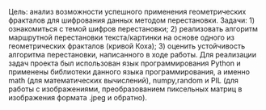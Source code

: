 Цель: анализ возможности успешного применения геометрических фракталов для шифрования данных методом перестановки.
Задачи: 
	1) ознакомиться с темой шифров перестановки;
	2) реализовать алгоритм маршрутной перестановки текста/картинки на основе одного из геометрических фракталов (кривой Коха);
	3) оценить устойчивость алгоритма перестановки, написанного в ходе работы.
Для реализации задач проекта был использован язык программирования Python и применены библиотеки данного языка программирования, а именно math (для математических вычислений), 
numpy,random и PIL (для работы с изображениями, преобразованием пиксельных матриц в изображения формата .jpeg и обратно).
